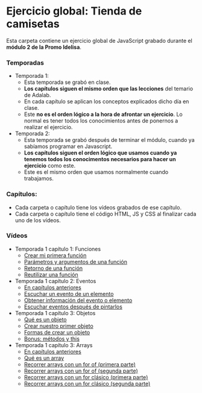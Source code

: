 # Ejercicio global: Tienda de camisetas

Esta carpeta contiene un ejercicio global de JavaScript grabado durante el **módulo 2 de la Promo Idelisa**.

### Temporadas

- Temporada 1:
   - Esta temporada se grabó en clase.
   - **Los capítulos siguen el mismo orden que las lecciones** del temario de Adalab.
   - En cada capítulo se aplican los conceptos explicados dicho día en clase.
   - Este **no es el orden lógico a la hora de afrontar un ejercicio**. Lo normal es tener todos los conocimientos antes de ponernos a realizar el ejercicio.
- Temporada 2:
  - Esta temporada se grabó después de terminar el módulo, cuando ya sabíamos programar en Javascript.
  - **Los capítulos siguen el orden lógico que usamos cuando ya tenemos todos los conocimentos necesarios para hacer un ejercicio** como este.
  - Este es el mismo orden que usamos normalmente cuando trabajamos.

### Capítulos:

- Cada carpeta o capítulo tiene los vídeos grabados de ese capítulo.
- Cada carpeta o capítulo tiene el código HTML, JS y CSS al finalizar cada uno de los vídeos.


### Vídeos

- Temporada 1 capítulo 1: Funciones
   - [Crear mi primera función](./temporada-01-capitulo-01/videos/01-crear-mi-primera-funcion.mp4)
   - [Parámetros y argumentos de una función](./temporada-01-capitulo-01/videos/02-parametros-y-argumentos-de-una-funcion.mp4)
   - [Retorno de una función](./temporada-01-capitulo-01/videos/03-retorno-de-una-funcion.mp4)
   - [Reutilizar una función](./temporada-01-capitulo-01/videos/04-reutilizar-una-funcion.mp4)
- Temporada 1 capítulo 2: Eventos
   - [En capítulos anteriores](./temporada-01-capitulo-02/videos/01-en-capitulos-anteriores.mp4)
   - [Escuchar un evento de un elemento](./temporada-01-capitulo-02/videos/02-escuchar-un-evento-de-un-elemento.mp4)
   - [Obtener información del evento o elemento](./temporada-01-capitulo-02/videos/03-obtener-informacion-del-evento-o-elemento.mp4)
   - [Escuchar eventos después de pintarlos](./temporada-01-capitulo-02/videos/04-escuchar-eventos-despues-de-pintarlos.mp4)
- Temporada 1 capítulo 3: Objetos
   - [Qué es un objeto](./temporada-01-capitulo-03/videos/01-que-es-un-objeto.mp4)
   - [Crear nuestro primer objeto](./temporada-01-capitulo-03/videos/02-crear-nuestro-primer-objeto.mp4)
   - [Formas de crear un objeto](./temporada-01-capitulo-03/videos/03-formas-de-crear-un-objeto.mp4)
   - [Bonus: métodos y this](./temporada-01-capitulo-03/videos/04-bonus-metodos-y-this.mp4)
- Temporada 1 capítulo 3: Arrays
   - [En capítulos anteriores](./temporada-01-capitulo-04/videos/01-en-capitulos-anteriores.mp4)
   - [Qué es un array](./temporada-01-capitulo-04/videos/02-que-es-un-array.mp4)
   - [Recorrer arrays con un for of (primera parte)](./temporada-01-capitulo-04/videos/03-recorrer-arrays-con-for-of-a.mp4)
   - [Recorrer arrays con un for of (segunda parte)](./temporada-01-capitulo-04/videos/03-recorrer-arrays-con-for-of-b.mp4)
   - [Recorrer arrays con un for clásico (primera parte)](./temporada-01-capitulo-04/videos/04-recorrer-arrays-con-for-clasico-a.mp4)
   - [Recorrer arrays con un for clásico (segunda parte)](./temporada-01-capitulo-04/videos/04-recorrer-arrays-con-for-clasico-b.mp4)